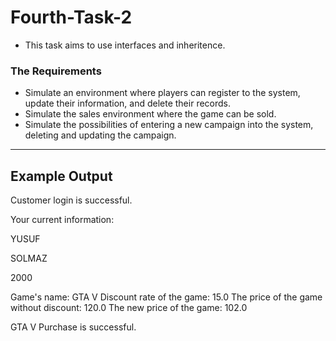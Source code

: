 # Fourth-Task-2
- This task aims to use interfaces and inheritence.
### The Requirements
- Simulate an environment where players can register to the system, update their information, and delete their records.
- Simulate the sales environment where the game can be sold.
- Simulate the possibilities of entering a new campaign into the system, deleting and updating the campaign.
--------------------------------------------------------------
## Example Output

Customer login is successful.

Your current information: 

YUSUF

SOLMAZ

2000

Game's name: GTA V Discount rate of the game: 15.0 The price of the game without discount: 120.0 The new price of the game: 102.0

GTA V Purchase is successful.
